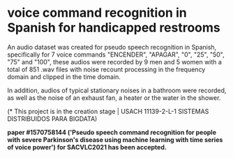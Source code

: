 # voice command recognition in Spanish for handicapped restrooms
An audio dataset was created for pseudo speech recognition in Spanish, specifically for 7 voice commands "ENCENDER", "APAGAR", "0", "25", "50", "75" and "100", these audios were recorded by 9 men and 5 women with a total of 851 .wav files with noise recount processing in the frequency domain and clipped in the time domain.

In addition, audios of typical stationary noises in a bathroom were recorded, as well as the noise of an exhaust fan, a heater or the water in the shower. 

(* This project is in the creation stage | USACH 11139-2-L-1 SISTEMAS DISTRIBUIDOS PARA BIGDATA)

**paper #1570758144 ('Pseudo speech command recognition for people with severe Parkinson's disease using machine learning with time series of voice power') for SACVLC2021 has been accepted.**
